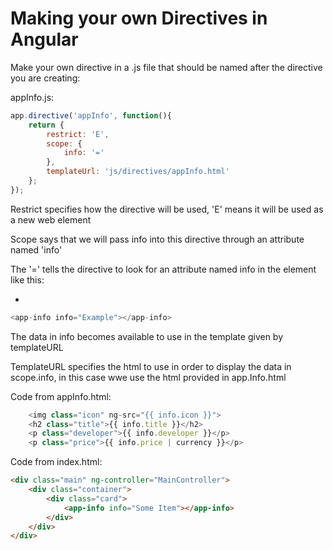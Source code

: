 # Making your own Directives in Angular

Make your own directive in a .js file that should be named after the directive you are creating:

appInfo.js:

```javascript
app.directive('appInfo', function(){
    return {
        restrict: 'E',
        scope: {
            info: '='
        },
        templateUrl: 'js/directives/appInfo.html'
    };
});
```

Restrict specifies how the directive will be used, 'E' means it will be used as a new web element

Scope says that we will pass info into this directive through an attribute named 'info'

The '=' tells the directive to look for an attribute named info in the <app-info> element like this:

-

```javascript
<app-info info="Example"></app-info>
```

The data in info becomes available to use in the template given by templateURL

TemplateURL specifies the html to use in order to display the data in scope.info, in this case wwe use the html provided in app.Info.html

Code from appInfo.html:

```javascript
    <img class="icon" ng-src="{{ info.icon }}">
    <h2 class="title">{{ info.title }}</h2>
    <p class="developer">{{ info.developer }}</p>
    <p class="price">{{ info.price | currency }}</p>
```

Code from index.html:

```HTML
<div class="main" ng-controller="MainController">
    <div class="container">
        <div class="card">
            <app-info info="Some Item"></app-info>
        </div>
    </div>
</div>
```
